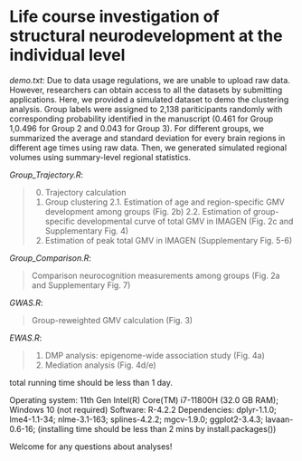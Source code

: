 # Life course investigation of structural neurodevelopment at the individual level

*demo.txt*: Due to data usage regulations, we are unable to upload raw data. However, researchers can obtain access to all the datasets by submitting applications. Here, we provided a simulated dataset to demo the clustering analysis. Group labels were assigned to 2,138 pariticipants randomly with corresponding probability identified in the manuscript (0.461 for Group 1,0.496 for Group 2 and 0.043 for Group 3). For different groups, we summarized the average and standard deviation for every brain regions in different age times using raw data. Then, we generated simulated regional volumes using summary-level regional statistics.

*Group_Trajectory.R*: 
> 0. Trajectory calculation
> 1. Group clustering
> 2.1. Estimation of age and region-specific GMV development among groups (Fig. 2b)
> 2.2. Estimation of group-specific developmental curve of total GMV in IMAGEN (Fig. 2c and Supplementary Fig. 4)
> 3. Estimation of peak total GMV in IMAGEN (Supplementary Fig. 5-6)

*Group_Comparison.R*:
> Comparison neurocognition measurements among groups (Fig. 2a and Supplementary Fig. 7)

*GWAS.R*:
> Group-reweighted GMV calculation (Fig. 3)

*EWAS.R*:
> 1. DMP analysis: epigenome-wide association study (Fig. 4a)
> 2. Mediation analysis (Fig. 4d/e)

total running time should be less than 1 day.

Operating system: 11th Gen Intel(R) Core(TM) i7-11800H (32.0 GB RAM); Windows 10 (not required)
Software: R-4.2.2
Dependencies: dplyr-1.1.0; lme4-1.1-34; nlme-3.1-163; splines-4.2.2; mgcv-1.9.0; ggplot2-3.4.3; lavaan-0.6-16; (installing time should be less than 2 mins by install.packages())

Welcome for any questions about analyses!
